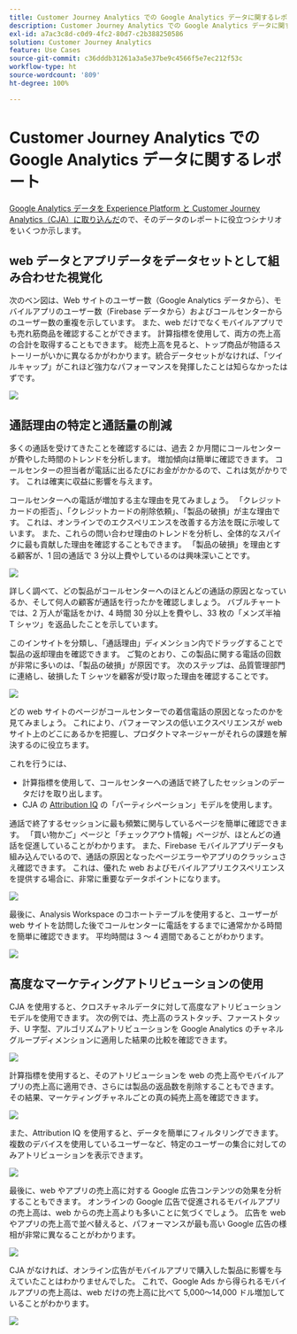 ```yaml
---
title: Customer Journey Analytics での Google Analytics データに関するレポート
description: Customer Journey Analytics での Google Analytics データに関する有用なレポートを示します
exl-id: a7ac3c8d-c0d9-4fc2-80d7-c2b388250586
solution: Customer Journey Analytics
feature: Use Cases
source-git-commit: c36dddb31261a3a5e37be9c4566f5e7ec212f53c
workflow-type: ht
source-wordcount: '809'
ht-degree: 100%

---
```


# Customer Journey Analytics での Google Analytics データに関するレポート

[Google Analytics データを Experience Platform と Customer Journey Analytics（CJA）に取り込んだ](/help/use-cases/ga-to-cja.md)ので、そのデータのレポートに役立つシナリオをいくつか示します。

## web データとアプリデータをデータセットとして組み合わせた視覚化

次のベン図は、Web サイトのユーザー数（Google Analytics データから）、モバイルアプリのユーザー数（Firebase データから）およびコールセンターからのユーザー数の重複を示しています。 また、web だけでなくモバイルアプリでも売れ筋商品を確認することができます。 計算指標を使用して、両方の売上高の合計を取得することもできます。 総売上高を見ると、トップ商品が物語るストーリーがいかに異なるかがわかります。統合データセットがなければ、「ツイルキャップ」がこれほど強力なパフォーマンスを発揮したことは知らなかったはずです。

![](assets/combined-datasets.png)

## 通話理由の特定と通話量の削減

多くの通話を受けてきたことを確認するには、過去 2 か月間にコールセンターが費やした時間のトレンドを分析します。 増加傾向は簡単に確認できます。 コールセンターの担当者が電話に出るたびにお金がかかるので、これは気がかりです。 これは確実に収益に影響を与えます。

コールセンターへの電話が増加する主な理由を見てみましょう。 「クレジットカードの拒否」、「クレジットカードの削除依頼」、「製品の破損」が主な理由です。 これは、オンラインでのエクスペリエンスを改善する方法を既に示唆しています。 また、これらの問い合わせ理由のトレンドを分析し、全体的なスパイクに最も貢献した理由を確認することもできます。 「製品の破損」を理由とする顧客が、1 回の通話で 3 分以上費やしているのは興味深いことです。

![](assets/call-volume.png)

詳しく調べて、どの製品がコールセンターへのほとんどの通話の原因となっているか、そして何人の顧客が通話を行ったかを確認しましょう。 バブルチャートでは、2 万人が電話をかけ、4 時間 30 分以上を費やし、33 枚の「メンズ半袖 T シャツ」を返品したことを示しています。

このインサイトを分類し、「通話理由」ディメンション内でドラッグすることで製品の返却理由を確認できます。 ご覧のとおり、この製品に関する電話の回数が非常に多いのは、「製品の破損」が原因です。 次のステップは、品質管理部門に連絡し、破損した T シャツを顧客が受け取った理由を確認することです。

![](assets/call-reason.png)

どの web サイトのページがコールセンターでの着信電話の原因となったのかを見てみましょう。 これにより、パフォーマンスの低いエクスペリエンスが web サイト上のどこにあるかを把握し、プロダクトマネージャーがそれらの課題を解決するのに役立ちます。

これを行うには、

* 計算指標を使用して、コールセンターへの通話で終了したセッションのデータだけを取り出します。
* CJA の [Attribution IQ](https://experienceleague.adobe.com/docs/analytics-platform/using/cja-workspace/attribution/models.html?lang=ja#cja-workspace) の「パーティシペーション」モデルを使用します。

通話で終了するセッションに最も頻繁に関与しているページを簡単に確認できます。 「買い物かご」ページと「チェックアウト情報」ページが、ほとんどの通話を促進していることがわかります。 また、Firebase モバイルアプリデータも組み込んでいるので、通話の原因となったページエラーやアプリのクラッシュさえ確認できます。 これは、優れた web およびモバイルアプリエクスペリエンスを提供する場合に、非常に重要なデータポイントになります。

![](assets/contributing-pages.png)

最後に、Analysis Workspace のコホートテーブルを使用すると、ユーザーが web サイトを訪問した後でコールセンターに電話をするまでに通常かかる時間を簡単に確認できます。 平均時間は 3 ～ 4 週間であることがわかります。

![](assets/cohort.png)

## 高度なマーケティングアトリビューションの使用

CJA を使用すると、クロスチャネルデータに対して高度なアトリビューションモデルを使用できます。 次の例では、売上高のラストタッチ、ファーストタッチ、U 字型、アルゴリズムアトリビューションを Google Analytics のチャネルグループディメンションに適用した結果の比較を確認できます。

![](assets/mktg-attribution.png)

計算指標を使用すると、そのアトリビューションを web の売上高やモバイルアプリの売上高に適用でき、さらには製品の返品数を削除することもできます。 その結果、マーケティングチャネルごとの真の純売上高を確認できます。

![](assets/calc-metric.png)

また、Attribution IQ を使用すると、データを簡単にフィルタリングできます。 複数のデバイスを使用しているユーザーなど、特定のユーザーの集合に対してのみアトリビューションを表示できます。

![](assets/filter.png)

最後に、web やアプリの売上高に対する Google 広告コンテンツの効果を分析することもできます。 オンラインの Google 広告で促進されるモバイルアプリの売上高は、web からの売上高よりも多いことに気づくでしょう。 広告を web やアプリの売上高で並べ替えると、パフォーマンスが最も高い Google 広告の様相が非常に異なることがわかります。

![](assets/google-ad.png)

CJA がなければ、オンライン広告がモバイルアプリで購入した製品に影響を与えていたことはわかりませんでした。 これで、Google Ads から得られるモバイルアプリの売上高は、web だけの売上高に比べて 5,000～14,000 ドル増加していることがわかります。

![](assets/google-ad2.png)

